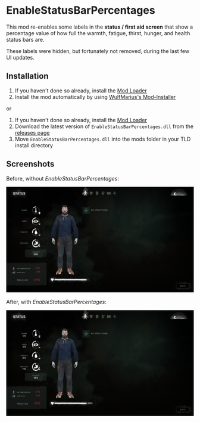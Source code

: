 # EnableStatusBarPercentages

This mod re-enables some labels in the **status / first aid screen** that show a percentage value of how full the warmth, fatigue, thirst, hunger, and health status bars are.

These labels were hidden, but fortunately not removed, during the last few UI updates.

## Installation

1. If you haven't done so already, install the [Mod Loader](https://github.com/zeobviouslyfakeacc/ModLoaderInstaller)
2. Install the mod automatically by using [WulfMarius's Mod-Installer](https://github.com/WulfMarius/Mod-Installer/releases)

or

1. If you haven't done so already, install the [Mod Loader](https://github.com/zeobviouslyfakeacc/ModLoaderInstaller)
2. Download the latest version of `EnableStatusBarPercentages.dll` from the [releases page](https://github.com/zeobviouslyfakeacc/EnableStatusBarPercentages/releases)
3. Move `EnableStatusBarPercentages.dll` into the mods folder in your TLD install directory

## Screenshots

Before, without *EnableStatusBarPercentages*:

![Screenshot without EnableStatusBarPercentages](images/before.png)

After, with *EnableStatusBarPercentages*:

![Screenshot with EnableStatusBarPercentages](images/after.png)
